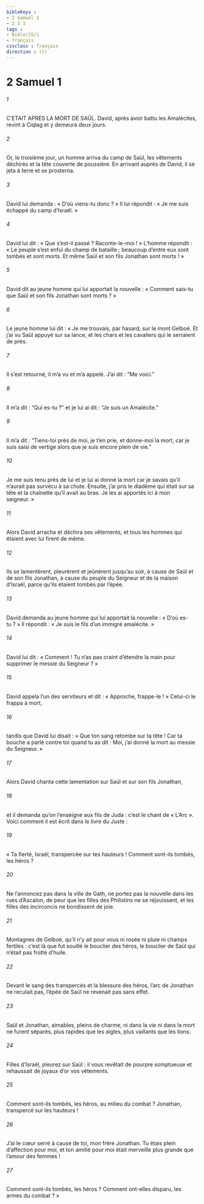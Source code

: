 ```yaml
---
bibleKeys : 
- 2 Samuel 1
- 2 S 1
tags : 
- Bible/2S/1
- français
cssclass : français
direction : ltr
---
```


# 2 Samuel 1

###### 1
C’ETAIT APRES LA MORT DE SAÜL. David, après avoir battu les Amalécites, revint à Ciqlag et y demeura deux jours.
###### 2
Or, le troisième jour, un homme arriva du camp de Saül, les vêtements déchirés et la tête couverte de poussière. En arrivant auprès de David, il se jeta à terre et se prosterna.
###### 3
David lui demanda : « D’où viens-tu donc ? » Il lui répondit : « Je me suis échappé du camp d’Israël. »
###### 4
David lui dit : « Que s’est-il passé ? Raconte-le-moi ! » L’homme répondit : « Le peuple s’est enfui du champ de bataille ; beaucoup d’entre eux sont tombés et sont morts. Et même Saül et son fils Jonathan sont morts ! »
###### 5
David dit au jeune homme qui lui apportait la nouvelle : « Comment sais-tu que Saül et son fils Jonathan sont morts ? »
###### 6
Le jeune homme lui dit : « Je me trouvais, par hasard, sur le mont Gelboé. Et j’ai vu Saül appuyé sur sa lance, et les chars et les cavaliers qui le serraient de près.
###### 7
Il s’est retourné, il m’a vu et m’a appelé. J’ai dit : “Me voici.”
###### 8
Il m’a dit : “Qui es-tu ?” et je lui ai dit : “Je suis un Amalécite.”
###### 9
Il m’a dit : “Tiens-toi près de moi, je t’en prie, et donne-moi la mort, car je suis saisi de vertige alors que je suis encore plein de vie.”
###### 10
Je me suis tenu près de lui et je lui ai donné la mort car je savais qu’il n’aurait pas survécu à sa chute. Ensuite, j’ai pris le diadème qui était sur sa tête et la chaînette qu’il avait au bras. Je les ai apportés ici à mon seigneur. »
###### 11
Alors David arracha et déchira ses vêtements, et tous les hommes qui étaient avec lui firent de même.
###### 12
Ils se lamentèrent, pleurèrent et jeûnèrent jusqu’au soir, à cause de Saül et de son fils Jonathan, à cause du peuple du Seigneur et de la maison d’Israël, parce qu’ils étaient tombés par l’épée.
###### 13
David demanda au jeune homme qui lui apportait la nouvelle : « D’où es-tu ? » Il répondit : « Je suis le fils d’un immigré amalécite. »
###### 14
David lui dit : « Comment ! Tu n’as pas craint d’étendre la main pour supprimer le messie du Seigneur ? »
###### 15
David appela l’un des serviteurs et dit : « Approche, frappe-le ! » Celui-ci le frappa à mort,
###### 16
tandis que David lui disait : « Que ton sang retombe sur ta tête ! Car ta bouche a parlé contre toi quand tu as dit : Moi, j’ai donné la mort au messie du Seigneur. »
###### 17
Alors David chanta cette lamentation sur Saül et sur son fils Jonathan,
###### 18
et il demanda qu’on l’enseigne aux fils de Juda : c’est le chant de « L’Arc ». Voici comment il est écrit dans le livre du Juste :
###### 19
« Ta fierté, Israël, transpercée sur tes hauteurs !
Comment sont-ils tombés, les héros ?
###### 20
Ne l’annoncez pas dans la ville de Gath,
ne portez pas la nouvelle dans les rues d’Ascalon,
de peur que les filles des Philistins ne se réjouissent,
et les filles des incirconcis ne bondissent de joie.
###### 21
Montagnes de Gelboé, qu’il n’y ait pour vous
ni rosée ni pluie ni champs fertiles :
c’est là que fut souillé le bouclier des héros,
le bouclier de Saül qui n’était pas frotté d’huile.
###### 22
Devant le sang des transpercés
et la blessure des héros,
l’arc de Jonathan ne reculait pas,
l’épée de Saül ne revenait pas sans effet.
###### 23
Saül et Jonathan, aimables, pleins de charme,
ni dans la vie ni dans la mort ne furent séparés,
plus rapides que les aigles,
plus vaillants que les lions.
###### 24
Filles d’Israël, pleurez sur Saül :
il vous revêtait de pourpre somptueuse
et rehaussait de joyaux d’or vos vêtements.
###### 25
Comment sont-ils tombés, les héros,
au milieu du combat ?
Jonathan, transpercé sur les hauteurs !
###### 26
J’ai le cœur serré à cause de toi,
mon frère Jonathan.
Tu étais plein d’affection pour moi,
et ton amitié pour moi était merveille
plus grande que l’amour des femmes !
###### 27
Comment sont-ils tombés, les héros ?
Comment ont-elles disparu, les armes du combat ? »
